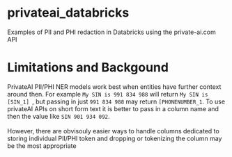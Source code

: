 # privateai_databricks
Examples of PII and PHI redaction in Databricks using the private-ai.com API

# Limitations and Backgound

PrivateAI PII/PHI NER models work best when entities have further context around then. For example `My SIN is 991 834 988` will return `My SIN is [SIN_1] `, but passing in just `991 834 988` may return `[PHONENUMBER_1`. To use privateAI APIs on short form text it is better to pass in a column name and then the value like `SIN 901 934 092`.
</br>
</br>
However, there are obvisouly easier ways to handle columns dedicated to storing individual PII/PHI token and dropping or tokenizing the column may be the most appropriate
